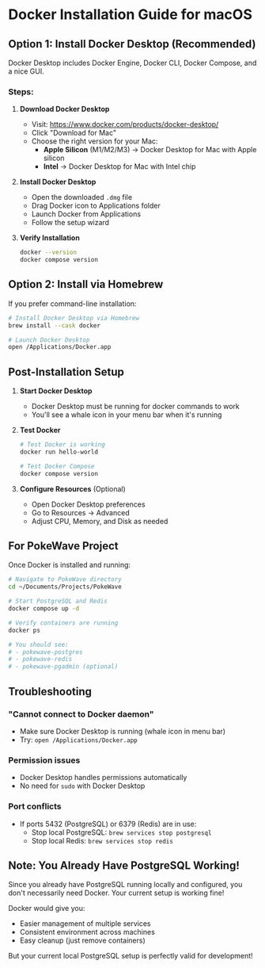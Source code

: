 # Docker Installation Guide for macOS

## Option 1: Install Docker Desktop (Recommended)

Docker Desktop includes Docker Engine, Docker CLI, Docker Compose, and a nice GUI.

### Steps:

1. **Download Docker Desktop**
   - Visit: https://www.docker.com/products/docker-desktop/
   - Click "Download for Mac"
   - Choose the right version for your Mac:
     - **Apple Silicon** (M1/M2/M3) → Docker Desktop for Mac with Apple silicon
     - **Intel** → Docker Desktop for Mac with Intel chip

2. **Install Docker Desktop**
   - Open the downloaded `.dmg` file
   - Drag Docker icon to Applications folder
   - Launch Docker from Applications
   - Follow the setup wizard

3. **Verify Installation**
   ```bash
   docker --version
   docker compose version
   ```

## Option 2: Install via Homebrew

If you prefer command-line installation:

```bash
# Install Docker Desktop via Homebrew
brew install --cask docker

# Launch Docker Desktop
open /Applications/Docker.app
```

## Post-Installation Setup

1. **Start Docker Desktop**
   - Docker Desktop must be running for docker commands to work
   - You'll see a whale icon in your menu bar when it's running

2. **Test Docker**
   ```bash
   # Test Docker is working
   docker run hello-world
   
   # Test Docker Compose
   docker compose version
   ```

3. **Configure Resources** (Optional)
   - Open Docker Desktop preferences
   - Go to Resources → Advanced
   - Adjust CPU, Memory, and Disk as needed

## For PokeWave Project

Once Docker is installed and running:

```bash
# Navigate to PokeWave directory
cd ~/Documents/Projects/PokeWave

# Start PostgreSQL and Redis
docker compose up -d

# Verify containers are running
docker ps

# You should see:
# - pokewave-postgres
# - pokewave-redis
# - pokewave-pgadmin (optional)
```

## Troubleshooting

### "Cannot connect to Docker daemon"
- Make sure Docker Desktop is running (whale icon in menu bar)
- Try: `open /Applications/Docker.app`

### Permission issues
- Docker Desktop handles permissions automatically
- No need for `sudo` with Docker Desktop

### Port conflicts
- If ports 5432 (PostgreSQL) or 6379 (Redis) are in use:
  - Stop local PostgreSQL: `brew services stop postgresql`
  - Stop local Redis: `brew services stop redis`

## Note: You Already Have PostgreSQL Working!

Since you already have PostgreSQL running locally and configured, you don't necessarily need Docker. Your current setup is working fine!

Docker would give you:
- Easier management of multiple services
- Consistent environment across machines
- Easy cleanup (just remove containers)

But your current local PostgreSQL setup is perfectly valid for development!